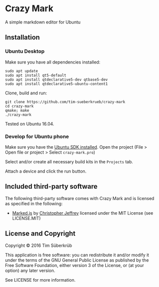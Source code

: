 # Crazy Mark

A simple markdown editor for Ubuntu

## Installation

### Ubuntu Desktop
Make sure you have all dependencies installed:
```
sudo apt update
sudo apt install qt5-default
sudo apt install qtdeclarative5-dev qtbase5-dev
sudo apt install qtdeclarative5-ubuntu-content1
```
Clone, build and run:
```
git clone https://github.com/tim-sueberkrueb/crazy-mark
cd crazy-mark
qmake; make
./crazy-mark
```
Tested on Ubuntu 16.04.

### Develop for Ubuntu phone
Make sure you have the [Ubuntu SDK installed](https://developer.ubuntu.com/en/phone/platform/sdk/installing-the-sdk/).
Open the project (File > Open file or project > Select `crazy-mark.pro`)

Select and/or create all necessary build kits in the `Projects` tab.

Attach a device and click the run button.

## Included third-party software
The following third-party software comes with Crazy Mark and is licensed as specified in the following:
* [Marked.js](https://github.com/chjj/marked) by [Christopher Jeffrey](https://github.com/chjj/) licensed under the MIT License (see LICENSE.MIT)

## License and Copyright

Copyright © 2016 Tim Süberkrüb

This application is free software: you can redistribute it and/or modify it under the terms of the GNU General Public License as published by the Free Software Foundation, either version 3 of the License, or (at your option) any later version.

See LICENSE for more information.





